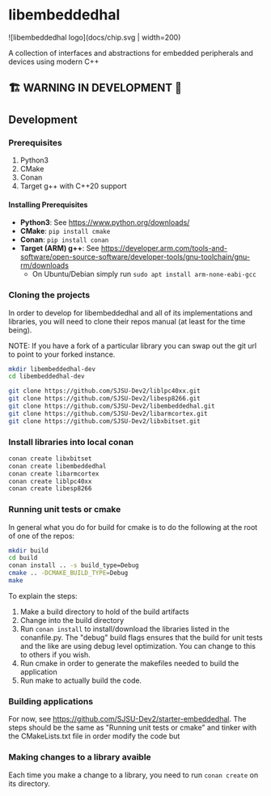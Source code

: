 # libembeddedhal

![libembeddedhal logo](docs/chip.svg | width=200)

A collection of interfaces and abstractions for embedded peripherals and devices
using modern C++

## 🏗️ WARNING IN DEVELOPMENT 🚧

## Development

### Prerequisites

1. Python3
2. CMake
3. Conan
4. Target g++ with C++20 support

#### Installing Prerequisites

- **Python3**: See https://www.python.org/downloads/
- **CMake**: `pip install cmake`
- **Conan**: `pip install conan`
- **Target (ARM) g++**: See https://developer.arm.com/tools-and-software/open-source-software/developer-tools/gnu-toolchain/gnu-rm/downloads
    - On Ubuntu/Debian simply run `sudo apt install arm-none-eabi-gcc`

### Cloning the projects

In order to develop for libembeddedhal and all of its implementations and
libraries, you will need to clone their repos manual (at least for the time
being).

NOTE: If you have a fork of a particular library you can swap out the git url to
point to your forked instance.


```bash
mkdir libembeddedhal-dev
cd libembeddedhal-dev

git clone https://github.com/SJSU-Dev2/liblpc40xx.git
git clone https://github.com/SJSU-Dev2/libesp8266.git
git clone https://github.com/SJSU-Dev2/libembeddedhal.git
git clone https://github.com/SJSU-Dev2/libarmcortex.git
git clone https://github.com/SJSU-Dev2/libxbitset.git
```

### Install libraries into local conan

```bash
conan create libxbitset
conan create libembeddedhal
conan create libarmcortex
conan create liblpc40xx
conan create libesp8266
```

### Running unit tests or cmake

In general what you do for build for cmake is to do the following at the root of
one of the repos:

```bash
mkdir build
cd build
conan install .. -s build_type=Debug
cmake .. -DCMAKE_BUILD_TYPE=Debug
make
```

To explain the steps:

1. Make a build directory to hold of the build artifacts
2. Change into the build directory
3. Run `conan install` to install/download the libraries listed in the
conanfile.py. The "debug" build flags ensures that the build for unit tests and
the like are using debug level optimization. You can change to this to others if
you wish.
4. Run cmake in order to generate the makefiles needed to build the application
5. Run make to actually build the code.

### Building applications

For now, see https://github.com/SJSU-Dev2/starter-embeddedhal. The steps should
be the same as "Running unit tests or cmake" and tinker with the CMakeLists.txt
file in order modify the code but

### Making changes to a library avaible

Each time you make a change to a library, you need to run `conan create` on its
directory.
